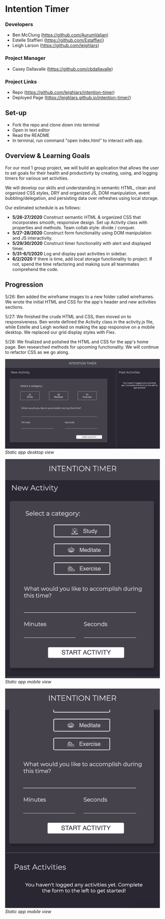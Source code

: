 # Intention Timer
### Developers
- Ben McClung (https://github.com/AurumValian)
- Estelle Staffieri (https://github.com/Estaffieri)
- Leigh Larson (https://github.com/leighlars)
### Project Manager
- Casey Dallavalle (https://github.com/cbdallavalle)
### Project Links
- Repo (https://github.com/leighlars/intention-timer)
- Deployed Page (https://leighlars.github.io/intention-timer/)

## Set-up
- Fork the repo and clone down into terminal
- Open in text editor
- Read the README
- In terminal, run command "open index.html" to interact with app.

## Overview & Learning Goals
For our mod 1 group project, we will build an application that allows the user to set goals for their health and productivity by creating, using, and logging timers for various set activities.

We will develop our skills and understanding in semantic HTML, clean and organized CSS styles, DRY and organized JS, DOM manipulation, event bubbling/delegation, and persisting data over refreshes using local storage.

Our estimated schedule is as follows:
- **5/26-27/2020** Construct semantic HTML & organized CSS that incorporates smooth, responsive design. Set up Activity class with properties and methods. Team collab style: divide / conquer.
- **5/27-28/2020** Construct form functionality using DOM manipulation and JS interactivity.
- **5/29/30/2020** Construct timer functionality with alert and displayed timer.
- **5/31-6/1/2020** Log and display past activities in sidebar.
- **6/2/2020** If there is time, add local storage functionality to project. If not, spend the time refactoring and making sure all teammates comprehend the code.

## Progression

5/26: Ben added the wireframe images to a new folder called wireframes. We wrote the initial HTML and CSS for the app's header and new activities sections.

5/27: We finished the crude HTML and CSS, then moved on to responsiveness. Ben wrote defined the Activity class in the activity.js file, while Estelle and Leigh worked on making the app responsive on a mobile desktop. We replaced our grid display styles with Flex.

5/28: We finalized and polished the HTML and CSS for the app's home page. Ben researched methods for upcoming functionality. We will continue to refactor CSS as we go along.

![screenshot of static app desktop view](/readme-images/desktop-view.png)
*Static app desktop view*

![screenshot of static app in mobile view top](/readme-images/mobile-view-form.png)
*Static app mobile view*

![screenshot of static app in mobile view bottom](/readme-images/mobile-view-form2.png)
*Static app mobile view*
